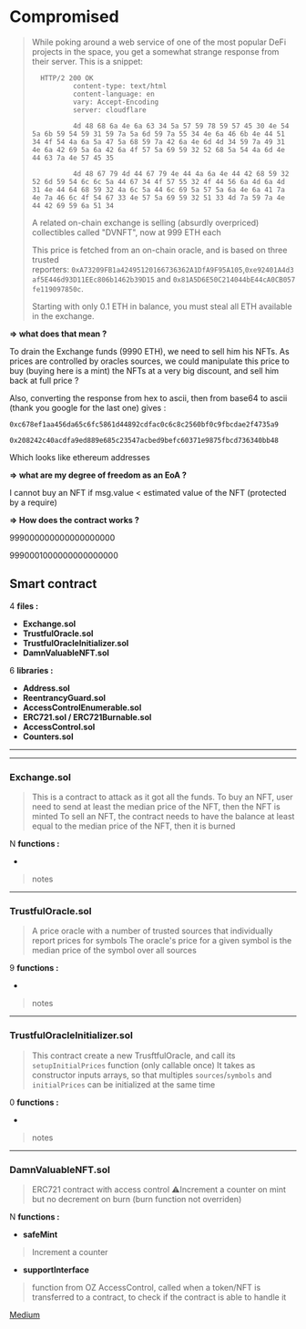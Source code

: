 # Compromised

> While poking around a web service of one of the most popular DeFi projects in the space, you get a somewhat strange response from their server. This is a snippet:
> 
> 
> ```
>   HTTP/2 200 OK
>           content-type: text/html
>           content-language: en
>           vary: Accept-Encoding
>           server: cloudflare
> 
>           4d 48 68 6a 4e 6a 63 34 5a 57 59 78 59 57 45 30 4e 54 5a 6b 59 54 59 31 59 7a 5a 6d 59 7a 55 34 4e 6a 46 6b 4e 44 51 34 4f 54 4a 6a 5a 47 5a 68 59 7a 42 6a 4e 6d 4d 34 59 7a 49 31 4e 6a 42 69 5a 6a 42 6a 4f 57 5a 69 59 32 52 68 5a 54 4a 6d 4e 44 63 7a 4e 57 45 35
> 
>           4d 48 67 79 4d 44 67 79 4e 44 4a 6a 4e 44 42 68 59 32 52 6d 59 54 6c 6c 5a 44 67 34 4f 57 55 32 4f 44 56 6a 4d 6a 4d 31 4e 44 64 68 59 32 4a 6c 5a 44 6c 69 5a 57 5a 6a 4e 6a 41 7a 4e 7a 46 6c 4f 54 67 33 4e 57 5a 69 59 32 51 33 4d 7a 59 7a 4e 44 42 69 59 6a 51 34
> ```
> 
> A related on-chain exchange is selling (absurdly overpriced) collectibles called "DVNFT", now at 999 ETH each
> 
> This price is fetched from an on-chain oracle, and is based on three trusted reporters: `0xA73209FB1a42495120166736362A1DfA9F95A105`,`0xe92401A4d3af5E446d93D11EEc806b1462b39D15` and `0x81A5D6E50C214044bE44cA0CB057fe119097850c`.
> 
> Starting with only 0.1 ETH in balance, you must steal all ETH available in the exchange.
> 

**⇒ what does that mean ?** 

To drain the Exchange funds (9990 ETH), we need to sell him his NFTs. As prices are controlled by oracles sources, we could manipulate this price to buy (buying here is a mint) the NFTs at a very big discount, and sell him back at full price ?

Also, converting the response from hex to ascii, then from base64 to ascii (thank you google for the last one) gives : 

`0xc678ef1aa456da65c6fc5861d44892cdfac0c6c8c2560bf0c9fbcdae2f4735a9`

`0x208242c40acdfa9ed889e685c23547acbed9befc60371e9875fbcd736340bb48`

Which looks like ethereum addresses

**⇒ what are my degree of freedom as an EoA ?**

I cannot buy an NFT if msg.value < estimated value of the NFT (protected by a require)

**⇒  How does the contract works ?**

999000000000000000000

9990001000000000000000

## Smart contract

4 **files :**

- **Exchange.sol**
- **TrustfulOracle.sol**
- **TrustfulOracleInitializer.sol**
- **DamnValuableNFT.sol**

6 **libraries :**

- **Address.sol**
- **ReentrancyGuard.sol**
- **AccessControlEnumerable.sol**
- **ERC721.sol / ERC721Burnable.sol**
- **AccessControl.sol**
- **Counters.sol**

---

---

### **Exchange.sol**

> This is a contract to attack as it got all the funds. 
To buy an NFT, user need to send at least the median price of the NFT, then the NFT is minted
To sell an NFT, the contract needs to have the balance at least equal to the median price of the NFT, then it is burned
> 

N **functions :**

- 

> notes
> 

---

### **TrustfulOracle.sol**

> A price oracle with a number of trusted sources that individually report prices for symbols
The oracle's price for a given symbol is the median price of the symbol over all sources
> 

9 **functions :**

- 

> notes
> 

---

### **TrustfulOracleInitializer.sol**

> This contract create a new TrusftfulOracle, and call its `setupInitialPrices` function (only callable once)
It takes as constructor inputs arrays, so that multiples `sources`/`symbols` and `initialPrices` can be initialized at the same time
> 

0 **functions :**

- 

> notes
> 

---

### **DamnValuableNFT.sol**

> ERC721 contract  with access control
⚠Increment a counter on mint but no decrement on burn (burn function not overriden)
> 

N **functions :**

- **safeMint**

> Increment a counter
> 
- **supportInterface**

> function from OZ AccessControl, called when a token/NFT is transferred to a contract, to check if the contract is able to handle it
> 

[Medium](https://www.notion.so/Medium-32a3971a76294638abd9b98d6b19de81)